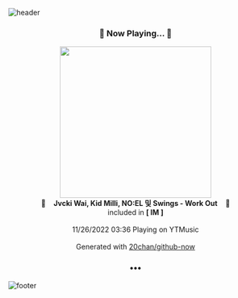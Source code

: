![header](https://capsule-render.vercel.app/api?type=wave&height=170&section=header&text=Hi.%20I'm%20SHIFT&fontColor=090707&fontAlignX=45&fontAlignY=65&fontSize=100)

<h3 align="center">🎵 Now Playing... 🎵</h3>
<p align="center">
  <a href="https://music.youtube.com/watch?v=xWByjEHkPw8">
    <img width="300" src="https://lh3.googleusercontent.com/xc0Wxp58SqjVU6cB51SgepluJxxc6DVEkaz0vwr-d61h5EVdFMO8I8Y0yYe28wg5fyFoMs0BX7c3RuMg9w">
  </a>
  <br>
  🎵&nbsp&nbsp&nbsp <b>Jvcki Wai, Kid Milli, NO:EL 및 Swings - Work Out</b> &nbsp&nbsp&nbsp🎵
  <br>
  included in <b>[ IM ]</b>
  
  <br />
  <br />
  11/26/2022 03:36 Playing on YTMusic
  <br />
  <br />
  Generated with <a href="https://github.com/20chan/github-now">20chan/github-now</a>
</p>

<h3 align="center">•••</h3>

![footer](https://capsule-render.vercel.app/api?type=wave&height=150&section=footer)
